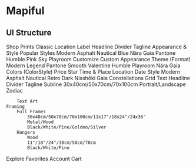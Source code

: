 #  Mapiful

## UI Structure

Shop
    Prints
        Classic
            Location
            Label
                Headline
                Divider
                Tagline
            Appearance & Style
                Popular Styles
                    Modern
                    Asphalt
                    Nautical
                    Blue
                    Nära
                    Gaia
                    Pantone
                    Humble
                    Pink
                    Sky
                    Playroom
                    Customize
                Custom Appearance
                    Theme (Format)
                        Modern
                        Legend
                        Pantone
                        Smooth
                        Valentine
                        Humble
                        Playroom
                        Nära
                        Gaia
                    Colors
                        (ColorStyle)
            Price
        Star
            Time & Place
                Location
                Date
            Style
                Modern
                Asphalt
                Nautical
                Retro
                Dark
                Nisshōki
                Gaia
            Constellations
            Grid
            Text
                Headline
                Divider
                Tagline
                Subline
            30x40cm/50x70cm/70x100cm
            Portrait/Landscape
        Zodiac
            
        Text Art
    Framing
        Full Frames
            30x40cm/50x70cm/70x100cm/11x17"/18x24"/24x36"
            Metal/Wood
            Black/White/Pine/Golden/Silver
        Hangers
            Wood
            11"/18"/24"/30cm/50cm/70cm
            Black/White/Pine
Explore
Favorites
Account
Cart

